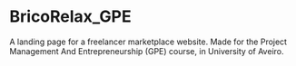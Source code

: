 # BricoRelax_GPE
A landing page for a freelancer marketplace website. Made for the Project Management And Entrepreneurship (GPE) course, in University of Aveiro.
